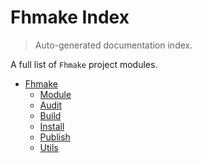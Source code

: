 # Fhmake Index

> Auto-generated documentation index.

A full list of `Fhmake` project modules.

- [Fhmake](fhmake/index.md#fhmake)
    - [Module](fhmake/module.md#module)
    - [Audit](fhmake/audit.md#audit)
    - [Build](fhmake/build.md#build)
    - [Install](fhmake/install.md#install)
    - [Publish](fhmake/publish.md#publish)
    - [Utils](fhmake/utils.md#utils)
